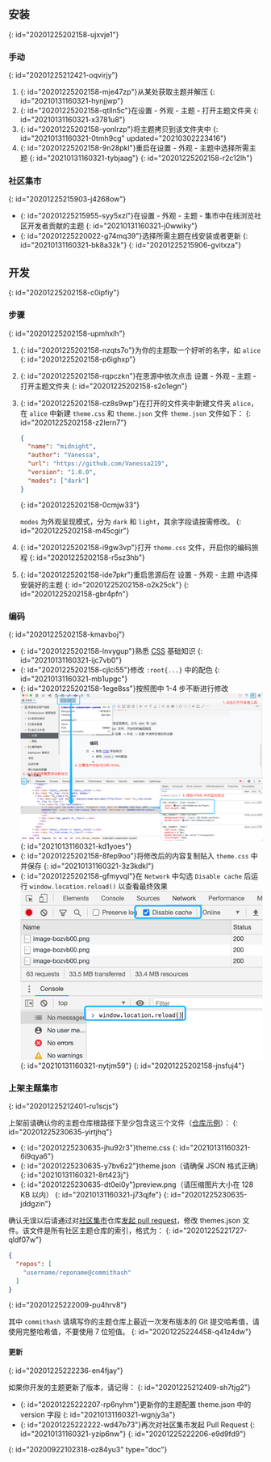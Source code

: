 ## 安装
{: id="20201225202158-ujxvje1"}

### 手动
{: id="20201225212421-oqvirjy"}

1. {: id="20201225202158-mje47zp"}从某处获取主题并解压
   {: id="20210131160321-hynjjwp"}
2. {: id="20201225202158-qtlln5c"}在设置 - 外观 - 主题 - 打开主题文件夹
   {: id="20210131160321-x3781u8"}
3. {: id="20201225202158-yonlrzp"}将主题拷贝到该文件夹中
   {: id="20210131160321-0tmh9cg" updated="20210302223416"}
4. {: id="20201225202158-9n28pkl"}重启在设置 - 外观 - 主题中选择所需主题
   {: id="20210131160321-tybjaag"}
{: id="20201225202158-r2c12lh"}

### 社区集市
{: id="20201225215903-j4268ow"}

* {: id="20201225215955-syy5xzl"}在设置 - 外观 - 主题 - 集市中在线浏览社区开发者贡献的主题
  {: id="20210131160321-j0wwiky"}
* {: id="20201225220022-g74mq39"}选择所需主题在线安装或者更新
  {: id="20210131160321-bk8a32k"}
{: id="20201225215906-gvitxza"}

## 开发
{: id="20201225202158-c0ipfiy"}

### 步骤
{: id="20201225202158-upmhxlh"}

1. {: id="20201225202158-nzqts7o"}为你的主题取一个好听的名字，如 `alice`
   {: id="20201225202158-p6ighxp"}
2. {: id="20201225202158-rqpczkn"}在思源中依次点击 设置 - 外观 - 主题 - 打开主题文件夹
   {: id="20201225202158-s2o1egn"}
3. {: id="20201225202158-cz8s9wp"}在打开的文件夹中新建文件夹 `alice`，在 `alice` 中新建 `theme.css` 和 `theme.json` 文件 `theme.json` 文件如下：
   {: id="20201225202158-z2lern7"}

   ```json
   {
     "name": "midnight",
     "author": "Vanessa",
     "url": "https://github.com/Vanessa219",
     "version": "1.0.0",
     "modes": ["dark"]
   }
   ```
   {: id="20201225202158-0cmjw33"}

   `modes` 为外观呈现模式，分为 `dark` 和 `light`，其余字段请按需修改。
   {: id="20201225202158-m45cgir"}
4. {: id="20201225202158-i9gw3vp"}打开 `theme.css` 文件，开启你的编码旅程
   {: id="20201225202158-r5sz3hb"}
5. {: id="20201225202158-ide7pkr"}重启思源后在 设置 - 外观 - 主题 中选择安装好的主题
   {: id="20201225202158-o2k25ck"}
{: id="20201225202158-gbr4pfn"}

### 编码
{: id="20201225202158-kmavboj"}

* {: id="20201225202158-lnvygup"}熟悉 [CSS](https://developer.mozilla.org/zh-CN/docs/Web/CSS) 基础知识
  {: id="20210131160321-ijc7vb0"}
* {: id="20201225202158-cjlci55"}修改 `:root{...}` 中的配色
  {: id="20210131160321-mb1upgc"}
* {: id="20201225202158-1ege8ss"}按照图中 1-4 步不断进行修改![image.png](assets/image-bozvb00.png)
  {: id="20210131160321-kd1yoes"}
* {: id="20201225202158-8fep9oo"}将修改后的内容复制贴入 `theme.css` 中并保存
  {: id="20210131160321-3z3kdkl"}
* {: id="20201225202158-gfmyvql"}在 `Network` 中勾选 `Disable cache` 后运行 `window.location.reload()` 以查看最终效果![image.png](assets/image-9b9y2ky.png)
  {: id="20210131160321-nytjm59"}
{: id="20201225202158-jnsfuj4"}

### 上架主题集市
{: id="20201225212401-ru1scjs"}

上架前请确认你的主题仓库根路径下至少包含这三个文件（[仓库示例](https://github.com/88250/Comfortably-Numb)）：
{: id="20201225230635-yirtjhq"}

* {: id="20201225230635-jhu92r3"}theme.css
  {: id="20210131160321-6i9qya6"}
* {: id="20201225230635-y7bv6z2"}theme.json（请确保 JSON 格式正确）
  {: id="20210131160321-8rt423j"}
* {: id="20201225230635-dt0ei0y"}preview.png（请压缩图片大小在 128 KB 以内）
  {: id="20210131160321-j73qjfe"}
{: id="20201225230635-jddgzin"}

确认无误以后请通过对[社区集市](https://github.com/siyuan-note/bazaar)仓库[发起 pull request](https://docs.github.com/cn/free-pro-team@latest/github/collaborating-with-issues-and-pull-requests/creating-a-pull-request)，修改 themes.json 文件。该文件是所有社区主题仓库的索引，格式为：
{: id="20201225221727-qldf07w"}

```json
{
  "repos": [
    "username/reponame@commithash"
  ]
}
```
{: id="20201225222009-pu4hrv8"}

其中 `commithash` 请填写你的主题仓库上最近一次发布版本的 Git 提交哈希值，请使用完整哈希值，不要使用 7 位短值。
{: id="20201225224458-q41z4dw"}

#### 更新
{: id="20201225222236-en4fjay"}

如果你开发的主题更新了版本，请记得：
{: id="20201225212409-sh7tjg2"}

* {: id="20201225222207-rp6nyhm"}更新你的主题配置 theme.json 中的 version 字段
  {: id="20210131160321-wgnjy3a"}
* {: id="20201225222222-wd47b73"}再次对社区集市发起 Pull Request
  {: id="20210131160321-yzip6nw"}
{: id="20201225222206-e9d9fd9"}


{: id="20200922102318-oz84yu3" type="doc"}
